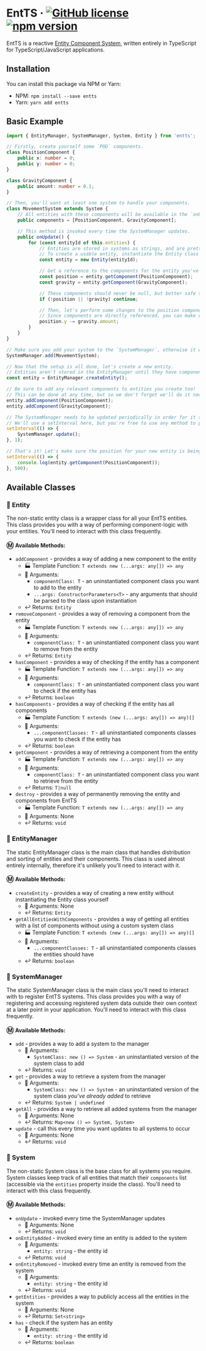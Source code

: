 # EntTS &middot; [![GitHub license](https://img.shields.io/badge/license-MIT-blue.svg)](https://github.com/SalemC/EntTS/blob/main/LICENSE) [![npm version](https://img.shields.io/npm/v/entts)](https://www.npmjs.com/package/entts)

EntTS is a reactive [Entity Component System](https://en.wikipedia.org/wiki/Entity_component_system), written entirely in TypeScript for TypeScript/JavaScript applications.

## Installation

You can install this package via NPM or Yarn:

-   NPM: `npm install --save entts`
-   Yarn: `yarn add entts`

## Basic Example

```ts
import { EntityManager, SystemManager, System, Entity } from 'entts';

// Firstly, create yourself some `POD` components.
class PositionComponent {
    public x: number = 0;
    public y: number = 0;
}

class GravityComponent {
    public amount: number = 0.1;
}

// Then, you'll want at least one system to handle your components.
class MovementSystem extends System {
    // All entities with these components will be available in the `onUpdate` method.
    public components = [PositionComponent, GravityComponent];

    // This method is invoked every time the SystemManager updates.
    public onUpdate() {
        for (const entityId of this.entities) {
            // Entities are stored in systems as strings, and are pretty useless to you in that form.
            // To create a usable entity, instantiate the Entity class with your entity's id.
            const entity = new Entity(entityId);

            // Get a reference to the components for the entity you've just referenced.
            const position = entity.getComponent(PositionComponent);
            const gravity = entity.getComponent(GravityComponent);

            // These components should never be null, but better safe than sorry!
            if (!position || !gravity) continue;

            // Then, let's perform some changes to the position component.
            // Since components are directly referenced, you can make changes to them mutably.
            position.y -= gravity.amount;
        }
    }
}

// Make sure you add your system to the `SystemManager`, otherwise it won't be aware of it!
SystemManager.add(MovementSystem);

// Now that the setup is all done, let's create a new entity.
// Entities aren't stored in the EntityManager until they have components attached to them.
const entity = EntityManager.createEntity();

// Be sure to add any relevant components to entities you create too!
// This can be done at any time, but so we don't forget we'll do it now.
entity.addComponent(PositionComponent);
entity.addComponent(GravityComponent);

// The SystemManager needs to be updated periodically in order for it to relay those updates to your systems.
// We'll use a setInterval here, but you're free to use any method to periodically cause the SystemManager to update.
setInterval(() => {
    SystemManager.update();
}, 1);

// That's it! Let's make sure the position for your new entity is being updated due to gravity though...
setInterval(() => {
    console.log(entity.getComponent(PositionComponent));
}, 500);
```

## Available Classes

### :school: Entity

The non-static entity class is a wrapper class for all your EntTS entities. This class provides you with a way of performing component-logic with your entities. You'll need to interact with this class frequently.

#### :m: Available Methods:

-   `addComponent` - provides a way of adding a new component to the entity
    - :factory: Template Function: `T extends new (...args: any[]) => any`
    - :cop: Arguments:
        - `componentClass: T` - an uninstantiated component class you want to add to the entity
        - `...args: ConstructorParameters<T>` - any arguments that should be parsed to the class upon instantiation
    - :leftwards_arrow_with_hook: Returns: `Entity`
-   `removeComponent` - provides a way of removing a component from the entity
    - :factory: Template Function: `T extends new (...args: any[]) => any`
    - :cop: Arguments:
        - `componentClass: T` - an uninstantiated component class you want to remove from the entity
    - :leftwards_arrow_with_hook: Returns: `Entity`
-   `hasComponent` - provides a way of checking if the entity has a component
    - :factory: Template Function: `T extends new (...args: any[]) => any`
    - :cop: Arguments:
        - `componentClass: T` - an uninstantiated component class you want to check if the entity has
    - :leftwards_arrow_with_hook: Returns: `boolean`
-   `hasComponents` - provides a way of checking if the entity has all components
    - :factory: Template Function: `T extends (new (...args: any[]) => any)[]`
    - :cop: Arguments:
        - `...componentClasses: T` - all uninstantiated components classes you want to check if the entity has
    - :leftwards_arrow_with_hook: Returns: `boolean`
-   `getComponent` - provides a way of retrieving a component from the entity
    - :factory: Template Function: `T extends new (...args: any[]) => any`
    - :cop: Arguments:
        - `componentClass: T` - an uninstantiated component class you want to retrieve from the entity
    - :leftwards_arrow_with_hook: Returns: `T|null`
-   `destroy` - provides a way of permanently removing the entity and components from EntTS
    - :factory: Template Function: `T extends new (...args: any[]) => any`
    - :cop: Arguments: None
    - :leftwards_arrow_with_hook: Returns: `void`

### :school: EntityManager

The static EntityManager class is the main class that handles distribution and sorting of entities and their components. This class is used almost entirely internally, therefore it's unlikely you'll need to interact with it.

#### :m: Available Methods:

-   `createEntity` - provides a way of creating a new entity without instantiating the Entity class yourself
    - :cop: Arguments: None
    - :leftwards_arrow_with_hook: Returns: `Entity`
-   `getAllEntitiesWithComponents` - provides a way of getting all entities with a list of components without using a custom system class
    - :factory: Template Function: `T extends (new (...args: any[]) => any)[]`
    - :cop: Arguments:
        - `...componentClasses: T` - all uninstantiated components classes the entities should have
    - :leftwards_arrow_with_hook: Returns: `boolean`

### :school: SystemManager

The static SystemManager class is the main class you'll need to interact with to register EntTS systems. This class provides you with a way of registering and accessing registered system data outside their own context at a later point in your application. You'll need to interact with this class frequently.

#### :m: Available Methods:

-   `add` - provides a way to add a system to the manager
    - :cop: Arguments:
        - `SystemClass: new () => System` - an uninstantiated version of the system class to add
    - :leftwards_arrow_with_hook: Returns: `void`
-   `get` - provides a way to retrieve a system from the manager
    - :cop: Arguments:
        - `SystemClass: new () => System` - an uninstantiated version of the system class *you've already added* to retrieve
    - :leftwards_arrow_with_hook: Returns: `System | undefined`
-   `getAll` - provides a way to retrieve all added systems from the manager
    - :cop: Arguments: None
    - :leftwards_arrow_with_hook: Returns: `Map<new () => System, System>`
-   `update` - call this every time you want updates to all systems to occur
    - :cop: Arguments: None
    - :leftwards_arrow_with_hook: Returns: `void`

### :school: System

The non-static System class is the base class for all systems you require. System classes keep track of all entities that match their `components` list (accessible via the `entities` property inside the class). You'll need to interact with this class frequently.

#### :m: Available Methods:

-   `onUpdate` - invoked every time the SystemManager updates
    - :cop: Arguments: None
    - :leftwards_arrow_with_hook: Returns: `void`
-   `onEntityAdded` - invoked every time an entity is added to the system
    - :cop: Arguments: 
        - `entity: string` - the entity id
    - :leftwards_arrow_with_hook: Returns: `void`
-   `onEntityRemoved` - invoked every time an entity is removed from the system
    - :cop: Arguments:
        - `entity: string` - the entity id
    - :leftwards_arrow_with_hook: Returns: `void`
-   `getEntities` - provides a way to publicly access all the entities in the system
    - :cop: Arguments: None
    - :leftwards_arrow_with_hook: Returns: `Set<string>`
-   `has` - check if the system has an entity
    - :cop: Arguments:
        - `entity: string` - the entity id
    - :leftwards_arrow_with_hook: Returns: `boolean`
